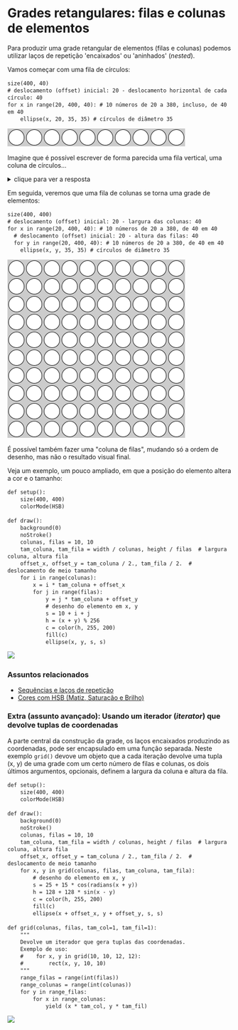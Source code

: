 # Grades retangulares: filas e colunas de elementos

Para produzir uma grade retangular de elementos (filas e colunas) podemos utilizar laços de repetição 'encaixados' ou 'aninhados' (*nested*).

Vamos começar com uma fila de círculos:

```pyde
size(400, 40)
# deslocamento (offset) inicial: 20 - deslocamento horizontal de cada círculo: 40 
for x in range(20, 400, 40): # 10 números de 20 a 380, incluso, de 40 em 40
    ellipse(x, 20, 35, 35) # círculos de diâmetro 35
```

![](assets/fila.png)

Imagine que é possível escrever de forma parecida uma fila vertical, uma coluna de círculos... 

<details>
  <summary>clique para ver a resposta</summary>

```pyde
size(400, 400)
# deslocamento (offset) inicial: 20 - deslocamente vertical de cada círculo: 40 
for y in range(20, 400, 40): # 10 números de 20 a 380, incluso, de 40 em 40
    ellipse(20, y, 35, 35) # círculos de diâmetro 35
```
</details>

Em seguida, veremos que uma fila de colunas se torna uma grade de elementos:

```pyde
size(400, 400)
# deslocamento (offset) inicial: 20 - largura das colunas: 40 
for x in range(20, 400, 40): # 10 números de 20 a 380, de 40 em 40
  # deslocamento (offset) inicial: 20 - altura das filas: 40  
  for y in range(20, 400, 40): # 10 números de 20 a 380, de 40 em 40
    ellipse(x, y, 35, 35) # círculos de diâmetro 35
```

![](assets/grade.png)

É possível também fazer uma "coluna de filas", mudando só a ordem de desenho, mas não o resultado visual final.

Veja um exemplo, um pouco ampliado, em que a posição do elemento altera a cor e o tamanho:

```pyde
def setup():  
    size(400, 400)
    colorMode(HSB)

def draw():
    background(0)
    noStroke()
    colunas, filas = 10, 10    
    tam_coluna, tam_fila = width / colunas, height / filas  # largura coluna, altura fila
    offset_x, offset_y = tam_coluna / 2., tam_fila / 2.  # deslocamento de meio tamanho
    for i in range(colunas):
        x = i * tam_coluna + offset_x
        for j in range(filas):
            y = j * tam_coluna + offset_y
            # desenho do elemento em x, y
            s = 10 + i + j
            h = (x + y) % 256
            c = color(h, 255, 200)
            fill(c)
            ellipse(x, y, s, s)
```
![](https://github.com/villares/material-aulas/blob/master/Processing-Python/assets/sketch_2020_04_12b.png?raw=true)

### Assuntos relacionados

- [Sequências e laços de repetição](lacos_py.md)
- [Cores com HSB (Matiz, Saturação e Brilho)](cores_HSB.md)

### Extra (assunto avançado): Usando um iterador (*iterator*) que devolve tuplas de coordenadas

A parte central da construção da grade, os laços encaixados produzindo as coordenadas, pode ser encapsulado em uma função separada. Neste exemplo `grid()` devove um objeto que a cada iteração devolve uma tupla (x, y) de uma grade com um certo número de filas e colunas, os dois últimos argumentos, opcionais, definem a largura da coluna e altura da fila.

```pyde
def setup():  
    size(400, 400)
    colorMode(HSB)

def draw():
    background(0)
    noStroke()
    colunas, filas = 10, 10    
    tam_coluna, tam_fila = width / colunas, height / filas  # largura coluna, altura fila
    offset_x, offset_y = tam_coluna / 2., tam_fila / 2.  # deslocamento de meio tamanho
    for x, y in grid(colunas, filas, tam_coluna, tam_fila):
        # desenho do elemento em x, y
        s = 25 + 15 * cos(radians(x + y))
        h = 128 + 128 * sin(x - y)
        c = color(h, 255, 200)
        fill(c)
        ellipse(x + offset_x, y + offset_y, s, s)

def grid(colunas, filas, tam_col=1, tam_fil=1):
    """
    Devolve um iterador que gera tuplas das coordenadas.
    Exemplo de uso:
    #    for x, y in grid(10, 10, 12, 12):
    #        rect(x, y, 10, 10)
    """
    range_filas = range(int(filas))
    range_colunas = range(int(colunas))
    for y in range_filas:
        for x in range_colunas:
            yield (x * tam_col, y * tam_fil)
```
![](https://github.com/villares/material-aulas/blob/master/Processing-Python/assets/sketch_2020_04_12a.png?raw=true)
